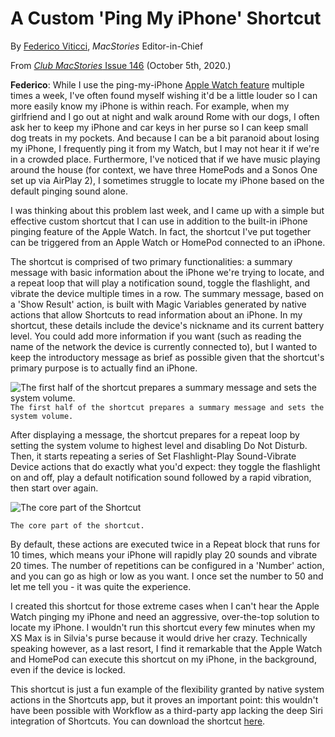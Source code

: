 # A Custom 'Ping My iPhone' Shortcut
By [Federico Viticci](https://twitter.com/viticci), _MacStories_ Editor-in-Chief

From [_Club MacStories_ Issue 146](https://mailchi.mp/macstories/xu3jd2r8aijixymkp7a29ycvqxvucm?e=[UNIQID]) (October 5th, 2020.)

**Federico**: While I use the ping-my-iPhone [Apple Watch feature](https://www.imore.com/how-find-your-iphone-your-apple-watch) multiple times a week, I've often found myself wishing it'd be a little louder so I can more easily know my iPhone is within reach. For example, when my girlfriend and I go out at night and walk around Rome with our dogs, I often ask her to keep my iPhone and car keys in her purse so I can keep small dog treats in my pockets. And because I can be a bit paranoid about losing my iPhone, I frequently ping it from my Watch, but I may not hear it if we're in a crowded place. Furthermore, I've noticed that if we have music playing around the house (for context, we have three HomePods and a Sonos One set up via AirPlay 2), I sometimes struggle to locate my iPhone based on the default pinging sound alone.

I was thinking about this problem last week, and I came up with a simple but effective custom shortcut that I can use in addition to the built-in iPhone pinging feature of the Apple Watch. In fact, the shortcut I've put together can be triggered from an Apple Watch or HomePod connected to an iPhone.

The shortcut is comprised of two primary functionalities: a summary message with basic information about the iPhone we're trying to locate, and a repeat loop that will play a notification sound, toggle the flashlight, and vibrate the device multiple times in a row. The summary message, based on a 'Show Result' action, is built with Magic Variables generated by native actions that allow Shortcuts to read information about an iPhone. In my shortcut, these details include the device's nickname and its current battery level. You could add more information if you want (such as reading the name of the network the device is currently connected to), but I wanted to keep the introductory message as brief as possible given that the shortcut's primary purpose is to actually find an iPhone. 

![The first half of the shortcut prepares a summary message and sets the system volume.](https://2672686a4cf38e8c2458-2712e00ea34e3076747650c92426bbb5.ssl.cf1.rackcdn.com/2018-10-04-17-58-38.jpeg) 
`The first half of the shortcut prepares a summary message and sets the system volume.`

After displaying a message, the shortcut prepares for a repeat loop by setting the system volume to highest level and disabling Do Not Disturb. Then, it starts repeating a series of Set Flashlight-Play Sound-Vibrate Device actions that do exactly what you'd expect: they toggle the flashlight on and off, play a default notification sound followed by a rapid vibration, then start over again. 

![The core part of the Shortcut](https://2672686a4cf38e8c2458-2712e00ea34e3076747650c92426bbb5.ssl.cf1.rackcdn.com/2018-10-04-17-56-28.jpeg) 

`The core part of the shortcut. `

By default, these actions are executed twice in a Repeat block that runs for 10 times, which means your iPhone will rapidly play 20 sounds and vibrate 20 times. The number of repetitions can be configured in a 'Number' action, and you can go as high or low as you want. I once set the number to 50 and let me tell you - it was quite the experience.

I created this shortcut for those extreme cases when I can't hear the Apple Watch pinging my iPhone and need an aggressive, over-the-top solution to locate my iPhone. I wouldn't run this shortcut every few minutes when my XS Max is in Silvia's purse because it would drive her crazy. Technically speaking however, as a last resort, I find it remarkable that the Apple Watch and HomePod can execute this shortcut on my iPhone, in the background, even if the device is locked.

This shortcut is just a fun example of the flexibility granted by native system actions in the Shortcuts app, but it proves an important point: this wouldn't have been possible with Workflow as a third-party app lacking the deep Siri integration of Shortcuts. You can download the shortcut [here](https://www.icloud.com/shortcuts/0dc72dd1bb144f12b6d18782b5f2acf6). 